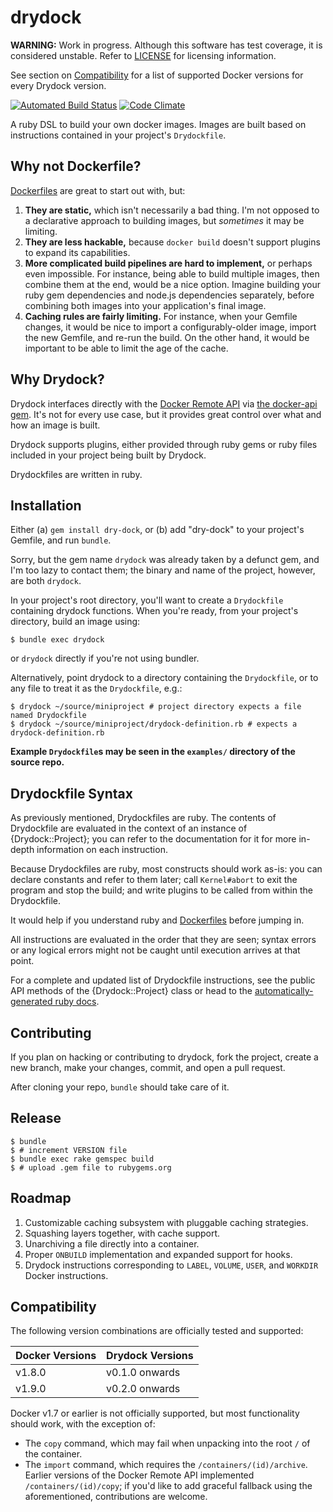 # drydock

**WARNING:** Work in progress. Although this software has test coverage, it is
considered unstable. Refer to [LICENSE](LICENSE.md) for licensing information.

See section on [Compatibility](#compatibility) for a list of supported Docker
versions for every Drydock version.

[![Automated Build Status](https://travis-ci.org/ripta/drydock.svg)](https://travis-ci.org/ripta/drydock)
[![Code Climate](https://codeclimate.com/github/ripta/drydock/badges/gpa.svg)](https://codeclimate.com/github/ripta/drydock)

A ruby DSL to build your own docker images. Images are built based on instructions
contained in your project's `Drydockfile`.


## Why not Dockerfile?

[Dockerfiles](https://docs.docker.com/reference/builder/) are great to start out
with, but:

1. **They are static,** which isn't necessarily a bad thing. I'm not opposed to
a declarative approach to building images, but _sometimes_ it may be limiting.
2. **They are less hackable,** because `docker build` doesn't support plugins
to expand its capabilities.
3. **More complicated build pipelines are hard to implement,** or perhaps even
impossible. For instance, being able to build multiple images, then combine them
at the end, would be a nice option. Imagine building your ruby gem dependencies
and node.js dependencies separately, before combining both images into your
application's final image.
4. **Caching rules are fairly limiting.** For instance, when your Gemfile changes,
it would be nice to import a configurably-older image, import the new Gemfile,
and re-run the build. On the other hand, it would be important to be able to limit
the age of the cache.


## Why Drydock?

Drydock interfaces directly with the [Docker Remote API](https://docs.docker.com/reference/api/docker_remote_api/)
via [the docker-api gem](https://github.com/swipely/docker-api/). It's
not for every use case, but it provides great control over what and how an image
is built.

Drydock supports plugins, either provided through ruby gems or ruby files included
in your project being built by Drydock.

Drydockfiles are written in ruby.


## Installation

Either (a) `gem install dry-dock`, or (b) add "dry-dock" to your project's Gemfile,
and run `bundle`.

Sorry, but the gem name `drydock` was already taken by a defunct gem, and I'm too
lazy to contact them; the binary and name of the project, however, are both `drydock`.

In your project's root directory, you'll want to create a `Drydockfile` containing
drydock functions. When you're ready, from your project's directory, build an image using:

```
$ bundle exec drydock
```

or `drydock` directly if you're not using bundler.

Alternatively, point drydock to a directory containing the `Drydockfile`, or to any
file to treat it as the `Drydockfile`, e.g.:

```
$ drydock ~/source/miniproject # project directory expects a file named Drydockfile
$ drydock ~/source/miniproject/drydock-definition.rb # expects a drydock-definition.rb
```

**Example `Drydockfile`s may be seen in the `examples/` directory of the source repo.**


## Drydockfile Syntax

As previously mentioned, Drydockfiles are ruby. The contents of Drydockfile are
evaluated in the context of an instance of {Drydock::Project}; you can refer to
the documentation for it for more in-depth information on each instruction.

Because Drydockfiles are ruby, most constructs should work as-is: you can declare
constants and refer to them later; call `Kernel#abort` to exit the program and
stop the build; and write plugins to be called from within the Drydockfile.

It would help if you understand ruby and
[Dockerfiles](https://docs.docker.com/reference/builder/) before jumping in.

All instructions are evaluated in the order that they are seen; syntax errors or
any logical errors might not be caught until execution arrives at that point.

For a complete and updated list of Drydockfile instructions, see the public API
methods of the {Drydock::Project} class or head to the
[automatically-generated ruby docs](http://www.rubydoc.info/gems/dry-dock).


## Contributing

If you plan on hacking or contributing to drydock, fork the project, create a new
branch, make your changes, commit, and open a pull request.

After cloning your repo, `bundle` should take care of it.


## Release

```
$ bundle
$ # increment VERSION file
$ bundle exec rake gemspec build
$ # upload .gem file to rubygems.org
```


## Roadmap

1. Customizable caching subsystem with pluggable caching strategies.
2. Squashing layers together, with cache support.
3. Unarchiving a file directly into a container.
4. Proper `ONBUILD` implementation and expanded support for hooks.
5. Drydock instructions corresponding to `LABEL`, `VOLUME`, `USER`, and `WORKDIR` Docker instructions.


## Compatibility

The following version combinations are officially tested and supported:

| Docker Versions | Drydock Versions |
| --------------- | ---------------- |
| v1.8.0          | v0.1.0 onwards   |
| v1.9.0          | v0.2.0 onwards   |

Docker v1.7 or earlier is not officially supported, but most functionality should
work, with the exception of:

* The `copy` command, which may fail when unpacking into the root `/` of the container.
* The `import` command, which requires the `/containers/(id)/archive`. Earlier
  versions of the Docker Remote API implemented `/containers/(id)/copy`; if you'd
  like to add graceful fallback using the aforementioned, contributions are welcome.
